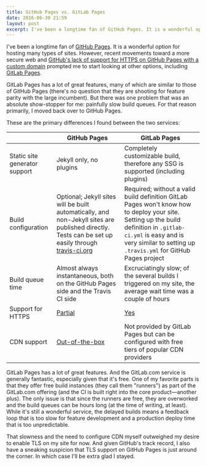 ```yaml
---
title: GitHub Pages vs. GitLab Pages
date: 2016-06-30 21:59
layout: post
excerpt: I've been a longtime fan of GitHub Pages. It is a wonderful option for hosting many types of sites. However, recent movements toward a more secure web and GitHub's lack of support for HTTPS on GitHub Pages with a custom domain prompted me to start looking at other options, including GitLab Pages.
---
```


I've been a longtime fan of [GitHub Pages](https://pages.github.com/). It is a wonderful option for hosting many types of sites. However, recent movements toward a more secure web and [GitHub's lack of support for HTTPS on GitHub Pages with a custom domain](https://github.com/isaacs/github/issues/156) prompted me to start looking at other options, including [GitLab Pages](https://pages.gitlab.io/).

GitLab Pages has a lot of great features, many of which are similar to those of GitHub Pages (there's no question that they are shooting for feature parity with the large incumbent). But there was one problem that was an absolute show-stopper for me: painfully slow build queues. For that reason primarily, I moved back over to GitHub Pages.

These are the primary differences I found between the two services:

|  | GitHub Pages | GitLab Pages |
| - | - | - |
| Static site generator support | Jekyll only, no plugins | Completely customizable build, therefore any SSG is supported (including plugins) |
| Build configuration | Optional; Jekyll sites will be built automatically, and non-Jekyll sites are published directly. Tests can be set up easily through [travis-ci.org](https://travis-ci.org/) | Required; without a valid build definition GitLab Pages won't know how to deploy your site. Setting up the build definition in `.gitlab-ci.yml` is easy and is very similar to setting up `.travis.yml` for GitHub Pages project |
| Build queue time | Almost always instantaneous, both on the GitHub Pages side and the Travis CI side | Excruciatingly slow; of the several builds I triggered on my site, the average wait time was a couple of hours |
| Support for HTTPS | [Partial](https://github.com/isaacs/github/issues/156) | [Yes](https://about.gitlab.com/2016/04/07/gitlab-pages-setup/#custom-domains) |
| CDN support | [Out-of-the-box](https://github.com/blog/1715-faster-more-awesome-github-pages) | Not provided by GitLab Pages but can be configured with free tiers of popular CDN providers |

GitLab Pages has a lot of great features. And the GitLab.com service is generally fantastic, especially given that it's free. One of my favorite parts is that they offer free build instances (they call them "runners") as part of the GitLab.com offering (and the CI is built right into the core product—another plus). The only issue is that since the runners are free, they are overworked and the build queues can be hours long (at the time of writing, at least). While it's still a wonderful service, the delayed builds means a feedback loop that is too slow for feature development and a production deploy time that is too unpredictable.

That slowness and the need to configure CDN myself outweighed my desire to enable TLS on my site for now. And given GitHub's track record, I also have a sneaking suspicion that TLS support on GitHub Pages is just around the corner. In which case I'll be extra glad I stayed.
